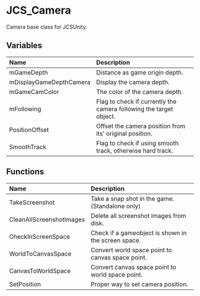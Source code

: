 # JCS_Camera

Camera base class for JCSUnity.

## Variables

| Name | Description |
|:---|:---|
| mGameDepth | Distance as game origin depth. |
| mDisplayGameDepthCamera | Display the camera depth. |
| mGameCamColor | The color of the camera depth. |
| mFollowing | Flag to check if currently the camera following the target object. |
| PositionOffset | Offset the camera position from its' original position. |
| SmoothTrack | Flag to check if using smooth track, otherwise hard track. |

## Functions

| Name | Description |
|:---|:---|
| TakeScreenshot | Take a snap shot in the game. (Standalone only) |
| CleanAllScreenshotImages | Delete all screenshot images from disk. |
| CheckInScreenSpace | Check if a gameobject is shown in the screen space. |
| WorldToCanvasSpace | Convert world space point to canvas space point. |
| CanvasToWorldSpace | Convert canvas space point to world space point. |
| SetPosition | Proper way to set camera position. |
